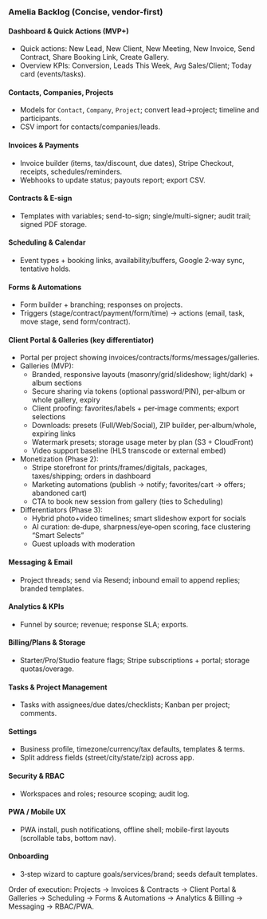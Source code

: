 ### Amelia Backlog (Concise, vendor-first)

#### Dashboard & Quick Actions (MVP+)
- Quick actions: New Lead, New Client, New Meeting, New Invoice, Send Contract, Share Booking Link, Create Gallery.
- Overview KPIs: Conversion, Leads This Week, Avg Sales/Client; Today card (events/tasks).

#### Contacts, Companies, Projects
- Models for `Contact`, `Company`, `Project`; convert lead→project; timeline and participants.
- CSV import for contacts/companies/leads.

#### Invoices & Payments
- Invoice builder (items, tax/discount, due dates), Stripe Checkout, receipts, schedules/reminders.
- Webhooks to update status; payouts report; export CSV.

#### Contracts & E‑sign
- Templates with variables; send-to-sign; single/multi-signer; audit trail; signed PDF storage.

#### Scheduling & Calendar
- Event types + booking links, availability/buffers, Google 2‑way sync, tentative holds.

#### Forms & Automations
- Form builder + branching; responses on projects.
- Triggers (stage/contract/payment/form/time) → actions (email, task, move stage, send form/contract).

#### Client Portal & Galleries (key differentiator)
- Portal per project showing invoices/contracts/forms/messages/galleries.
- Galleries (MVP):
  - Branded, responsive layouts (masonry/grid/slideshow; light/dark) + album sections
  - Secure sharing via tokens (optional password/PIN), per‑album or whole gallery, expiry
  - Client proofing: favorites/labels + per‑image comments; export selections
  - Downloads: presets (Full/Web/Social), ZIP builder, per‑album/whole, expiring links
  - Watermark presets; storage usage meter by plan (S3 + CloudFront)
  - Video support baseline (HLS transcode or external embed)
- Monetization (Phase 2):
  - Stripe storefront for prints/frames/digitals, packages, taxes/shipping; orders in dashboard
  - Marketing automations (publish → notify; favorites/cart → offers; abandoned cart)
  - CTA to book new session from gallery (ties to Scheduling)
- Differentiators (Phase 3):
  - Hybrid photo+video timelines; smart slideshow export for socials
  - AI curation: de‑dupe, sharpness/eye‑open scoring, face clustering “Smart Selects”
  - Guest uploads with moderation

#### Messaging & Email
- Project threads; send via Resend; inbound email to append replies; branded templates.

#### Analytics & KPIs
- Funnel by source; revenue; response SLA; exports.

#### Billing/Plans & Storage
- Starter/Pro/Studio feature flags; Stripe subscriptions + portal; storage quotas/overage.

#### Tasks & Project Management
- Tasks with assignees/due dates/checklists; Kanban per project; comments.

#### Settings
- Business profile, timezone/currency/tax defaults, templates & terms.
- Split address fields (street/city/state/zip) across app.

#### Security & RBAC
- Workspaces and roles; resource scoping; audit log.

#### PWA / Mobile UX
- PWA install, push notifications, offline shell; mobile-first layouts (scrollable tabs, bottom nav).

#### Onboarding
- 3‑step wizard to capture goals/services/brand; seeds default templates.

Order of execution: Projects → Invoices & Contracts → Client Portal & Galleries → Scheduling → Forms & Automations → Analytics & Billing → Messaging → RBAC/PWA.
